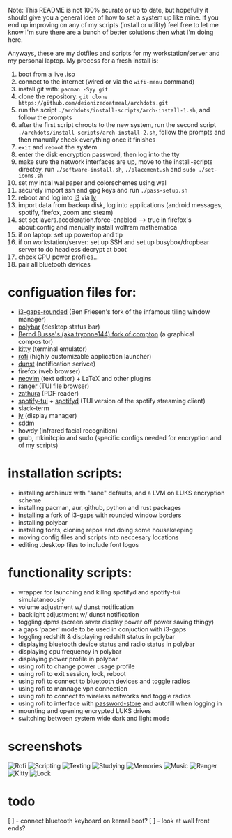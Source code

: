 Note: This README is not 100% acurate or up to date, but hopefully it should give you a general idea of how to set a system up like mine. If you end up improving on any of my scripts (install or utility) feel free to let me know I'm sure there are a bunch of better solutions then what I'm doing here.

Anyways, these are my dotfiles and scripts for my workstation/server and my personal laptop. My process for a fresh install is: 
1) boot from a live .iso
2) connect to the internet (wired or via the `wifi-menu` command)
3) install git with: `pacman -Syy git`
4) clone the repository: `git clone https://github.com/deionizedoatmeal/archdots.git`
5) run the script `./archdots/install-scripts/arch-install-1.sh`, and follow the prompts
6) after the first script chroots to the new system, run the second script `./archdots/install-scripts/arch-install-2.sh`, follow the prompts and then manually check everything once it finishes
6) `exit` and `reboot` the system
7) enter the disk encryption password, then log into the tty
8) make sure the network interfaces are up, move to the install-scripts directoy, run `./software-install.sh`, `./placement.sh` and `sudo ./set-icons.sh`
9) set my intial wallpaper and colorschemes using wal
10) securely import ssh and gpg keys and run `./pass-setup.sh`
11) reboot and log into [i3](https://github.com/resloved/i3) via [ly](https://github.com/cylgom/ly)
12) import data from backup disk, log into applications (android messages, spotify, firefox, zoom and steam)
13) set set layers.acceleration.force-enabled --> true in firefox's about:config and manually install wolfram mathematica
14) if on laptop: set up powertop and tlp
15) if on workstation/server: set up SSH and set up busybox/dropbear server to do headless decrypt at boot
16) check CPU power profiles...
16) pair all bluetooth devices

# configuation files for:
- [i3-gaps-rounded](https://github.com/resloved/i3) (Ben Friesen's fork of the infamous tiling window manager)
- [polybar](https://github.com/polybar/polybar) (desktop status bar)
- [Bernd Busse's (aka tryonne144) fork of compton](https://github.com/tryone144/compton) (a graphical compositor)
- [kitty](https://github.com/kovidgoyal/kitty) (terminal emulator)
- [rofi](https://github.com/davatorium/rofi) (highly customizable application launcher)
- [dunst](https://github.com/dunst-project/dunst) (notification serivce)
- firefox (web browser)
- [neovim](https://github.com/neovim/neovim) (text editor) + LaTeX and other plugins
- [ranger](https://github.com/ranger/ranger) (TUI file browser)
- [zathura](https://github.com/pwmt/zathura) (PDF reader)
- [spotify-tui](https://github.com/Rigellute/spotify-tui) + [spotifyd](https://github.com/Spotifyd/spotifyd) (TUI version of the spotify streaming client)
- slack-term
- [ly](https://github.com/cylgom/ly) (display manager)
- sddm
- howdy (infrared facial recognition)
- grub, mkinitcpio and sudo (specific configs needed for encryption and of my scripts)
# installation scripts:  
- installing archlinux with "sane" defaults, and a LVM on LUKS encryption scheme
- installing pacman, aur, github, python and rust packages
- installing a fork of i3-gaps with rounded window borders
- installing polybar
- installing fonts, cloning repos and doing some housekeeping
- moving config files and scripts into neccesary locations
- editing .desktop files to include font logos
# functionality scripts:  
- wrapper for launching and killng spotifyd and spotify-tui simulataneously
- volume adjustment w/ dunst notification
- backlight adjustment w/ dunst notification
- toggling dpms (screen saver display power off power saving thingy)
- a gaps 'paper' mode to be used in conjuction with i3-gaps
- toggling redshift & displaying redshift status in polybar
- displaying bluetooth device status and radio status in polybar
- displaying cpu frequency in polybar 
- displaying power profile in polybar
- using rofi to change power usage profile
- using rofi to exit session, lock, reboot
- using rofi to connect to bluetooth devices and toggle radios
- using rofi to mannage vpn connection
- using rofi to connect to wireless networks and toggle radios
- using rofi to interface with [password-store](https://www.passwordstore.org) and autofill when logging in 
- mounting and opening encrypted LUKS drives
- switching between system wide dark and light mode

# screenshots
![Rofi](/screenshots/rofi.png)
![Scripting](/screenshots/scripting.png)
![Texting](/screenshots/messages.png)
![Studying](/screenshots/studying.png)
![Memories](/screenshots/scrapbook.png)
![Music](/screenshots/music.png)
![Ranger](/screenshots/ranger.png)
![Kitty](/screenshots/sisters.png)
![Lock](/screenshots/gllock.png)

# todo
[ ] - connect bluetooth keyboard on kernal boot?
[ ] - look at wall front ends?
